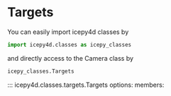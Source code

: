 # Targets

You can easily import icepy4d classes by

```python
import icepy4d.classes as icepy_classes
```

and directly access to the Camera class by

```python
icepy_classes.Targets
```

::: icepy4d.classes.targets.Targets
    options:
      members:
      